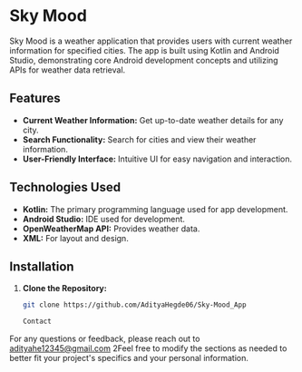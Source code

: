 # Sky Mood

Sky Mood is a weather application that provides users with current weather information for specified cities. The app is built using Kotlin and Android Studio, demonstrating core Android development concepts and utilizing APIs for weather data retrieval.

## Features

- **Current Weather Information:** Get up-to-date weather details for any city.
- **Search Functionality:** Search for cities and view their weather information.
- **User-Friendly Interface:** Intuitive UI for easy navigation and interaction.

## Technologies Used

- **Kotlin:** The primary programming language used for app development.
- **Android Studio:** IDE used for development.
- **OpenWeatherMap API:** Provides weather data.
- **XML:** For layout and design.

## Installation

1. **Clone the Repository:**
   ```bash
   git clone https://github.com/AdityaHegde06/Sky-Mood_App

   Contact
For any questions or feedback, please reach out to adityahe12345@gmail.com
2Feel free to modify the sections as needed to better fit your project's specifics and your personal information.
